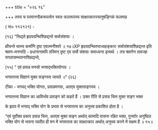 +++
title = "०२६ १६"

+++
तस्य च परमानन्दैकरूपत्वेन स्वतः फलरूपस्य साक्षात्काररयानुषङ्गिकं फलमाह 

( भा० ११२१२१) - 

(१६) "भिद्यते हृदयग्रन्थिश्छिद्यन्ते सर्व्वसंशयाः । 

क्षीयन्ते चास्य कर्माणि दृष्ट एवात्मनीश्वरे ॥ १७॥XP हृदयग्रन्थिरुपाध्यहङ्कारः सर्व्वसंशयाश्छिद्यन्त इति श्रवण-मननादि - प्रधानानामपि तस्मिन् दृष्ट एव सर्व्वे संशयाः समाध्यन्त इत्यर्थः । तत्र श्रवणेन तावज्ज्ञ यगतासम्भावनाश्छिद्यन्ते, 

(१५) " एवं प्रसन्न मनसो भगवद्भक्तियोगतः । 

भगवत्तत्त्व विज्ञानं मुक्त सङ्गस्य जायते ॥" (२६) 

टीका - भगवद् भक्ति योगतः, प्रसन्नमनसः, अतएव मुक्तसङ्गस्य । 

भगवत्तत्त्व विज्ञान का आविर्भाव प्रसङ्ग को कहते हैं । उक्त रीति से प्रसन्न चित्त मुक्त सङ्ग भक्त 

के हृदय में भगवद् भक्ति योग के प्रभाव से भगवत्तत्त्व का अनुभव प्रकाशित होता है । 

"एवं पूर्वोक्त प्रकार प्रसन्न चित्त, अतएव मुक्त सङ्ग अर्थात् कामादि वासना रहित भक्त, पुनर्वार अनुष्ठित भक्ति योग से भावना व्यतीत ही मन में भगवत्तत्व का साक्षात्कार अर्थात् अनुभव करने में सक्षम हैं ॥ १५॥ 
